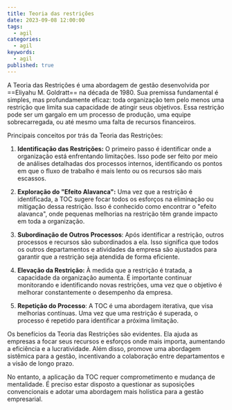 ```yaml
---
title: Teoria das restrições
date: 2023-09-08 12:00:00
tags:
  - agil
categories:
  - agil
keywords:
  - agil
published: true
---
```

A Teoria das Restrições é uma abordagem de gestão desenvolvida por ==Eliyahu M. Goldratt== na década de 1980. Sua premissa fundamental é simples, mas profundamente eficaz: toda organização tem pelo menos uma restrição que limita sua capacidade de atingir seus objetivos. Essa restrição pode ser um gargalo em um processo de produção, uma equipe sobrecarregada, ou até mesmo uma falta de recursos financeiros.

Principais conceitos por trás da Teoria das Restrições:

1. **Identificação das Restrições:** O primeiro passo é identificar onde a organização está enfrentando limitações. Isso pode ser feito por meio de análises detalhadas dos processos internos, identificando os pontos em que o fluxo de trabalho é mais lento ou os recursos são mais escassos.
    
2. **Exploração do "Efeito Alavanca":** Uma vez que a restrição é identificada, a TOC sugere focar todos os esforços na eliminação ou mitigação dessa restrição. Isso é conhecido como encontrar o "efeito alavanca", onde pequenas melhorias na restrição têm grande impacto em toda a organização.
    
3. **Subordinação de Outros Processos**: Após identificar a restrição, outros processos e recursos são subordinados a ela. Isso significa que todos os outros departamentos e atividades da empresa são ajustados para garantir que a restrição seja atendida de forma eficiente.
    
4. **Elevação da Restrição:** À medida que a restrição é tratada, a capacidade da organização aumenta. É importante continuar monitorando e identificando novas restrições, uma vez que o objetivo é melhorar constantemente o desempenho da empresa.
    
5. **Repetição do Processo**: A TOC é uma abordagem iterativa, que visa melhorias contínuas. Uma vez que uma restrição é superada, o processo é repetido para identificar a próxima limitação.
    

Os benefícios da Teoria das Restrições são evidentes. Ela ajuda as empresas a focar seus recursos e esforços onde mais importa, aumentando a eficiência e a lucratividade. Além disso, promove uma abordagem sistêmica para a gestão, incentivando a colaboração entre departamentos e a visão de longo prazo.

No entanto, a aplicação da TOC requer comprometimento e mudança de mentalidade. É preciso estar disposto a questionar as suposições convencionais e adotar uma abordagem mais holística para a gestão empresarial.